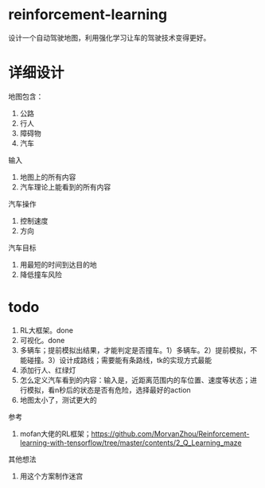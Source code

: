 # reinforcement-learning
设计一个自动驾驶地图，利用强化学习让车的驾驶技术变得更好。

# 详细设计
地图包含：
1. 公路
2. 行人
3. 障碍物
4. 汽车

输入
1. 地图上的所有内容
2. 汽车理论上能看到的所有内容

汽车操作
1. 控制速度
2. 方向

汽车目标
1. 用最短的时间到达目的地
2. 降低撞车风险

# todo
1. RL大框架。done
2. 可视化。done
3. 多辆车；提前模拟出结果，才能判定是否撞车。1）多辆车。2）提前模拟，不能碰撞。3）设计成路线；需要能有条路线，tk的实现方式最能
4. 添加行人、红绿灯
5. 怎么定义汽车看到的内容：输入是，近距离范围内的车位置、速度等状态；进行模拟，看n秒后的状态是否有危险，选择最好的action
6. 地图太小了，测试更大的

参考
1. mofan大佬的RL框架；https://github.com/MorvanZhou/Reinforcement-learning-with-tensorflow/tree/master/contents/2_Q_Learning_maze

其他想法
1. 用这个方案制作迷宫